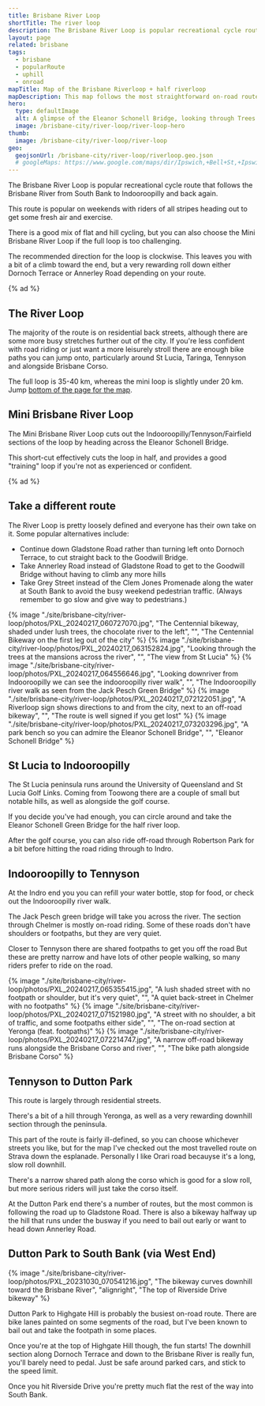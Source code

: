 ```yaml
---
title: Brisbane River Loop
shortTitle: The river loop
description: The Brisbane River Loop is popular recreational cycle route that follows the Brisbane River from South Bank to Indooroopilly and back again.
layout: page
related: brisbane
tags:
  - brisbane
  - popularRoute
  - uphill
  - onroad
mapTitle: Map of the Brisbane Riverloop + half riverloop
mapDescription: This map follows the most straightforward on-road route. If you're less confident with road riding there are adjacent paths you can jump onto, with the exception of some quiet back-streets in Chelmer.
hero:
  type: defaultImage
  alt: A glimpse of the Eleanor Schonell Bridge, looking through Trees from the riverbank at UQ
  image: /brisbane-city/river-loop/river-loop-hero
thumb:
  image: /brisbane-city/river-loop/river-loop
geo:
  geojsonUrl: /brisbane-city/river-loop/riverloop.geo.json
  # googleMaps: https://www.google.com/maps/dir/Ipswich,+Bell+St,+Ipswich+QLD+4305/-26.8440389,152.2757427/yarraman/@-27.2225371,152.0913838,10z/data=!3m1!4b1!4m15!4m14!1m5!1m1!1s0x6b96b4463e1862c7:0x1d02a35bea338e90!2m2!1d152.7603845!2d-27.612927!1m0!1m5!1m1!1s0x6b95c84dfaba9cb9:0x400eef17f20bfd0!2m2!1d151.98132!2d-26.8411601!3e1
---
```


The Brisbane River Loop is popular recreational cycle route that follows the Brisbane River from South Bank to Indooroopilly and back again.

This route is popular on weekends with riders of all stripes heading out to get some fresh air and exercise.

There is a good mix of flat and hill cycling, but you can also choose the Mini Brisbane River Loop if the full loop is too challenging.

The recommended direction for the loop is clockwise. This leaves you with a bit of a climb toward the end, but a very rewarding roll down either Dornoch Terrace or Annerley Road depending on your route.

{% ad %}

## The River Loop

The majority of the route is on residential back streets, although there are some more busy stretches further out of the city. If you're less confident with road riding or just want a more leisurely stroll there are enough bike paths you can jump onto, particularly around St Lucia, Taringa, Tennyson and alongside Brisbane Corso.

The full loop is 35-40 km, whereas the mini loop is slightly under 20 km. Jump <a href="#map">bottom of the page for the map</a>.

## Mini Brisbane River Loop

The Mini Brisbane River Loop cuts out the Indooroopilly/Tennyson/Fairfield sections of the loop by heading across the Eleanor Schonell Bridge.

This short-cut effectively cuts the loop in half, and provides a good "training" loop if you're not as experienced or confident.

{% ad %}

## Take a different route

The River Loop is pretty loosely defined and everyone has their own take on it. Some popular alternatives include:

- Continue down Gladstone Road rather than turning left onto Dornoch Terrace, to cut straight back to the Goodwill Bridge.
- Take Annerley Road instead of Gladstone Road to get to the Goodwill Bridge without having to climb any more hills
- Take Grey Street instead of the Clem Jones Promenade along the water at South Bank to avoid the busy weekend pedestrian traffic. (Always remember to go slow and give way to pedestrians.)

<div class="gallery">
{% image "./site/brisbane-city/river-loop/photos/PXL_20240217_060727070.jpg", "The Centennial bikeway, shaded under lush trees, the chocolate river to the left", "", "The Centennial Bikeway on the first leg out of the city" %}
{% image "./site/brisbane-city/river-loop/photos/PXL_20240217_063152824.jpg", "Looking through the trees at the mansions across the river", "", "The view from St Lucia" %}
{% image "./site/brisbane-city/river-loop/photos/PXL_20240217_064556646.jpg", "Looking downriver from Indooroopilly we can see the indooroopilly river walk", "", "The Indooroopilly river walk as seen from the Jack Pesch Green Bridge" %}
{% image "./site/brisbane-city/river-loop/photos/PXL_20240217_072122051.jpg", "A Riverloop sign shows directions to and from the city, next to an off-road bikeway", "", "The route is well signed if you get lost" %}
{% image "./site/brisbane-city/river-loop/photos/PXL_20240217_073203296.jpg", "A park bench so you can admire the Eleanor Schonell Bridge", "", "Eleanor Schonell Bridge" %}
</div>

## St Lucia to Indooroopilly 
The St Lucia peninsula runs around the University of Queensland and St Lucia Golf Links. Coming from Toowong there are a couple of small but notable hills, as well as alongside the golf course.

If you decide you've had enough, you can circle around and take the Eleanor Schonell Green Bridge for the half river loop.

After the golf course, you can also ride off-road through Robertson Park for a bit before hitting the road riding through to Indro.

## Indooroopilly to Tennyson
At the Indro end you you can refill your water bottle, stop for food, or check out the Indooroopilly river walk.

The Jack Pesch green bridge will take you across the river. The section through Chelmer is mostly on-road riding. Some of these roads don't have shoulders or footpaths, but they are very quiet.

Closer to Tennyson there are shared footpaths to get you off the road But these are pretty narrow and have lots of other people walking, so many riders prefer to ride on the road.

<div class="gallery">
{% image "./site/brisbane-city/river-loop/photos/PXL_20240217_065355415.jpg", "A lush shaded street with no footpath or shoulder, but it's very quiet", "", "A quiet back-street in Chelmer with no footpaths" %}
{% image "./site/brisbane-city/river-loop/photos/PXL_20240217_071521980.jpg", "A street with no shoulder, a bit of traffic, and some footpaths either side", "", "The on-road section at Yeronga (feat. footpaths)" %}
{% image "./site/brisbane-city/river-loop/photos/PXL_20240217_072214747.jpg", "A narrow off-road bikeway runs alongside the Brisbane Corso and river", "", "The bike path alongside Brisbane Corso" %}
</div>

## Tennyson to Dutton Park
This route is largely through residential streets.

There's a bit of a hill through Yeronga, as well as a very rewarding downhill section through the peninsula.

This part of the route is fairly ill-defined, so you can choose whichever streets you like, but for the map I've checked out the most travelled route on Strava down the esplanade. Personally I like Orari road becauyse it's a long, slow roll downhill.

There's a narrow shared path along the corso which is good for a slow roll, but more serious riders will just take the corso itself.

At the Dutton Park end there's a number of routes, but the most common is following the road up to Gladstone Road. There is also a bikeway halfway up the hill that runs under the busway if you need to bail out early or want to head down Annerley Road.

## Dutton Park to South Bank (via West End)
{% image "./site/brisbane-city/river-loop/photos/PXL_20231030_070541216.jpg", "The bikeway curves downhill toward the Brisbane River", "alignright", "The top of Riverside Drive bikeway" %}

Dutton Park to Highgate Hill is probably the busiest on-road route. There are bike lanes painted on some segments of the road, but I've been known to bail out and take the footpath in some places.

Once you're at the top of Highgate Hill though, the fun starts! The downhill section along Dornoch Terrace and down to the Brisbane River is really fun, you'll barely need to pedal. Just be safe around parked cars, and stick to the speed limit.

Once you hit Riverside Drive you're pretty much flat the rest of the way into South Bank.
